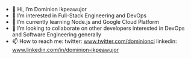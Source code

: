 - 👋 Hi, I’m Dominion Ikpeawujor
- 👀 I’m interested in Full-Stack Engineering and DevOps
- 🌱 I’m currently learning Node.js and Google Cloud Platform
- 💞️ I’m looking to collaborate on other developers interested in DevOps and Software Engineering generally
- 📫 How to reach me: twitter: www.twitter.com/dominionci
                      linkedin: www.linkedin.com/in/dominion-ikpeawujor

<!---
dominion321/dominion321 is a ✨ special ✨ repository because its `README.md` (this file) appears on your GitHub profile.
You can click the Preview link to take a look at your changes.
--->
